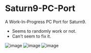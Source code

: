 # Saturn9-PC-Port
A Work-In-Progress PC Port for Saturn9.

- Seems to randomly work or not.
- Can't seem to fix it.

![image](https://user-images.githubusercontent.com/78656905/189800996-2503eaab-a9f8-48cd-8ece-192d7f17cb6a.png)
![image](https://user-images.githubusercontent.com/78656905/189801074-4aea6df0-b318-4c8e-acc2-ef3630c73d57.png)
![image](https://user-images.githubusercontent.com/78656905/189800921-fc0932fb-a93b-4d2b-a88c-d153ad7c182a.png)
